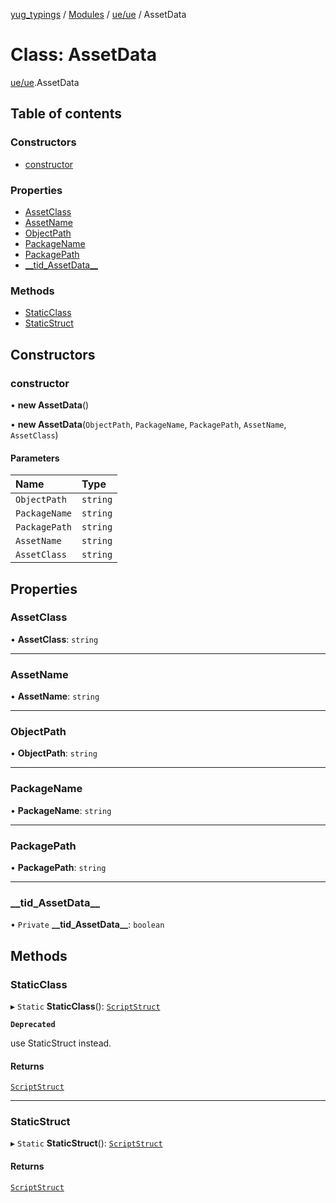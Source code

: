 [yug_typings](../README.md) / [Modules](../modules.md) / [ue/ue](../modules/ue_ue.md) / AssetData

# Class: AssetData

[ue/ue](../modules/ue_ue.md).AssetData

## Table of contents

### Constructors

- [constructor](ue_ue.AssetData.md#constructor)

### Properties

- [AssetClass](ue_ue.AssetData.md#assetclass)
- [AssetName](ue_ue.AssetData.md#assetname)
- [ObjectPath](ue_ue.AssetData.md#objectpath)
- [PackageName](ue_ue.AssetData.md#packagename)
- [PackagePath](ue_ue.AssetData.md#packagepath)
- [\_\_tid\_AssetData\_\_](ue_ue.AssetData.md#__tid_assetdata__)

### Methods

- [StaticClass](ue_ue.AssetData.md#staticclass)
- [StaticStruct](ue_ue.AssetData.md#staticstruct)

## Constructors

### constructor

• **new AssetData**()

• **new AssetData**(`ObjectPath`, `PackageName`, `PackagePath`, `AssetName`, `AssetClass`)

#### Parameters

| Name | Type |
| :------ | :------ |
| `ObjectPath` | `string` |
| `PackageName` | `string` |
| `PackagePath` | `string` |
| `AssetName` | `string` |
| `AssetClass` | `string` |

## Properties

### AssetClass

• **AssetClass**: `string`

___

### AssetName

• **AssetName**: `string`

___

### ObjectPath

• **ObjectPath**: `string`

___

### PackageName

• **PackageName**: `string`

___

### PackagePath

• **PackagePath**: `string`

___

### \_\_tid\_AssetData\_\_

• `Private` **\_\_tid\_AssetData\_\_**: `boolean`

## Methods

### StaticClass

▸ `Static` **StaticClass**(): [`ScriptStruct`](ue_ue.ScriptStruct.md)

**`Deprecated`**

use StaticStruct instead.

#### Returns

[`ScriptStruct`](ue_ue.ScriptStruct.md)

___

### StaticStruct

▸ `Static` **StaticStruct**(): [`ScriptStruct`](ue_ue.ScriptStruct.md)

#### Returns

[`ScriptStruct`](ue_ue.ScriptStruct.md)
